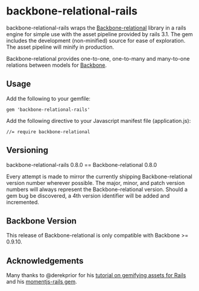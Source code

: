 # backbone-relational-rails

backbone-relational-rails wraps the [Backbone-relational](https://github.com/PaulUithol/Backbone-relational) library in a rails engine for simple
use with the asset pipeline provided by rails 3.1. The gem includes the development (non-minified)
source for ease of exploration. The asset pipeline will minify in production.

Backbone-relational provides one-to-one, one-to-many and many-to-one relations between models for [Backbone](http://backbonejs.org/).

## Usage

Add the following to your gemfile:

    gem 'backbone-relational-rails'

Add the following directive to your Javascript manifest file (application.js):

    //= require backbone-relational

## Versioning

backbone-relational-rails 0.8.0 == Backbone-relational 0.8.0

Every attempt is made to mirror the currently shipping Backbone-relational version number wherever possible.
The major, minor, and patch version numbers will always represent the Backbone-relational version. Should a gem
bug be discovered, a 4th version identifier will be added and incremented.

## Backbone Version

This release of Backbone-relational is only compatible with Backbone >= 0.9.10.

## Acknowledgements

Many thanks to @derekprior for his [tutorial on gemifying assets for Rails](http://prioritized.net/blog/gemify-assets-for-rails/) and his 
[momentjs-rails gem](http://github.com/derekprior/momentjs-rails).
